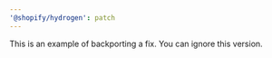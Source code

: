 ```yaml
---
'@shopify/hydrogen': patch
---
```


This is an example of backporting a fix. You can ignore this version.
